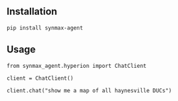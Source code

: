 ## Installation

```
pip install synmax-agent
```

## Usage

```
from synmax_agent.hyperion import ChatClient

client = ChatClient()

client.chat("show me a map of all haynesville DUCs")

```
